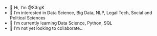 - 👋 Hi, I’m @S3rgK
- 👀 I’m interested in Data Science, Big Data, NLP, Legal Tech, Social and Political Sciences
- 🌱 I’m currently learning Data Science, Python, SQL
- 💞️ I’m not yet looking to collaborate...

<!---
S3rgK/S3rgK is a ✨ special ✨ repository because its `README.md` (this file) appears on your GitHub profile.
You can click the Preview link to take a look at your changes.
--->
